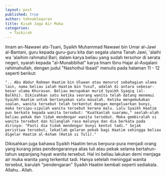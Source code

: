 ```yaml
---
layout: post
published: true
author: tehnoblequran
title: Kisah Jaga Air Muka
categories:
  - Tazkirah
---
```

Imam an-Nawawi ats-Tsani, Syaikh Muhammad Nawawi bin Umar al-Jawi al-Bantani, guru kepada guru-guru kita dan segala ulama Tanah Jawi, 'alaihi wa 'alaihim rahmatul Bari, dalam karya beliau yang sudah tersohor di serata negeri, syarah kepada "al-Munabbihat" karya Imam Ibnu Hajar al-Asqalani rahimahullah, dengan judul "Nashoihul Ibaad" menulis pada halaman 11 - 12 seperti berikut:

    ".. Abu Abdur Rahman Haatim bin Ulwaan atau menurut sebahagian ulama lain, nama beliau ialah Haatim bin Yusuf, adalah di antara sebesar-besar ulama Khurasan. Beliau merupakan murid Syaikh Syaqiq (al-Balkhi). Dikisahkan satu ketika seorang wanita telah datang menemui Syaikh Haatim untuk bertanyakan satu masalah. Ketika mengemukakan soalan, wanita tersebut telah terkentut dengan mengeluarkan bunyi, maka tersipu-sipulah wanita tersebut kerana malu. Lalu Syaikh Haatim pun berkata kepada wanita tersebut: "Kuatkanlah suaramu," seolah-olah beliau pekak dan tidak mendengar wanita tersebut. Maka gembiralah si wanita tersebut dan hilanglah rasa malunya dan dia berkata pada dirinya: "Pasti dia tidak mendengar bunyi kentut tadi." Sejak peristiwa tersebut, lekatlah gelaran pekak bagi Haatim sehingga beliau digelar Haatim al-Asham (Hatim si Tuli)."

Dikisahkan juga bahawa Syaikh Haatim terus berpura-pura menjadi orang yang kurang jelas pendengarannya alias tuli atau pekak selama bertahun-tahun sepanjang hayat wanita tersebut. Hal ini beliau lakukan demi menjaga air muka wanita yang terkentut tadi. Hanya setelah meninggal wanita tersebut, barulah "pendengaran" Syaikh Haatim kembali seperti sediakala. Allahu.. Allah.